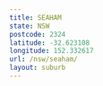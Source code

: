```yaml
---
title: SEAHAM
state: NSW
postcode: 2324
latitude: -32.623108
longitude: 152.332617
url: /nsw/seaham/
layout: suburb
---
```

